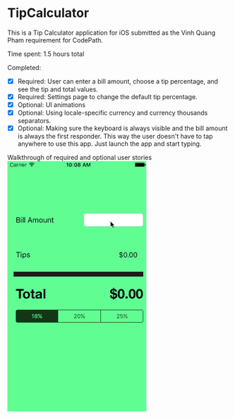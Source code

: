 # TipCalculator

This is a Tip Calculator application for iOS submitted as the Vinh Quang Pham requirement for CodePath.

Time spent: 1.5 hours total

Completed:

* [x] Required: User can enter a bill amount, choose a tip percentage, and see the tip and total values.
* [x] Required: Settings page to change the default tip percentage.
* [x] Optional: UI animations
* [x] Optional: Using locale-specific currency and currency thousands separators.
* [x] Optional: Making sure the keyboard is always visible and the bill amount is always the first responder. This way the user doesn't have to tap anywhere to use this app. Just launch the app and start typing.

Walkthrough of required and optional user stories
![](gif/Tip-Cal.gif)

